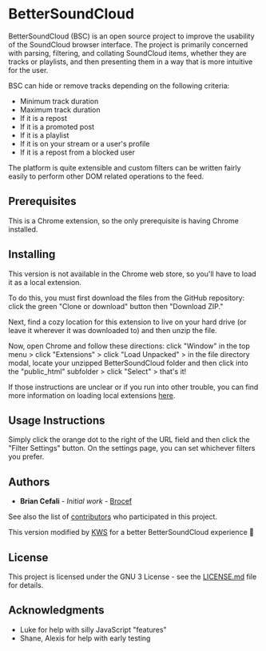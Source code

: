 # BetterSoundCloud

BetterSoundCloud (BSC) is an open source project to improve the usability of the SoundCloud browser interface. The project is primarily concerned with parsing, filtering, and collating SoundCloud items, whether they are tracks or playlists, and then presenting them in a way that is more intuitive for the user.

BSC can hide or remove tracks depending on the following criteria:
* Minimum track duration
* Maximum track duration
* If it is a repost
* If it is a promoted post
* If it is a playlist
* If it is on your stream or a user's profile
* If it is a repost from a blocked user

The platform is quite extensible and custom filters can be written fairly easily to perform other DOM related operations to the feed.


## Prerequisites

This is a Chrome extension, so the only prerequisite is having Chrome installed.


## Installing

This version is not available in the Chrome web store, so you'll have to load it as a local extension.

To do this, you must first download the files from the GitHub repository: click the green "Clone or download" button then "Download ZIP."

Next, find a cozy location for this extension to live on your hard drive (or leave it wherever it was downloaded to) and then unzip the file.

Now, open Chrome and follow these directions: click "Window" in the top menu > click "Extensions" > click "Load Unpacked" > in the file directory modal, locate your unzipped BetterSoundCloud folder and then click into the "public_html" subfolder > click "Select" > that's it!

If those instructions are unclear or if you run into other trouble, you can find more information on loading local extensions [here](https://developer.chrome.com/extensions/getstarted#unpacked).


## Usage Instructions

Simply click the orange dot to the right of the URL field and then click the "Filter Settings" button. On the settings page, you can set whichever filters you prefer.


## Authors

* **Brian Cefali** - *Initial work* - [Brocef](https://github.com/brocef)

See also the list of [contributors](https://github.com/brocef/BetterSoundCloud/contributors) who participated in this project.

This version modified by [KWS](https://www.kevinwadeshaw.com/) for a better BetterSoundCloud experience  🧡


## License

This project is licensed under the GNU 3 License - see the [LICENSE.md](LICENSE.md) file for details.


## Acknowledgments

* Luke for help with silly JavaScript "features"
* Shane, Alexis for help with early testing
